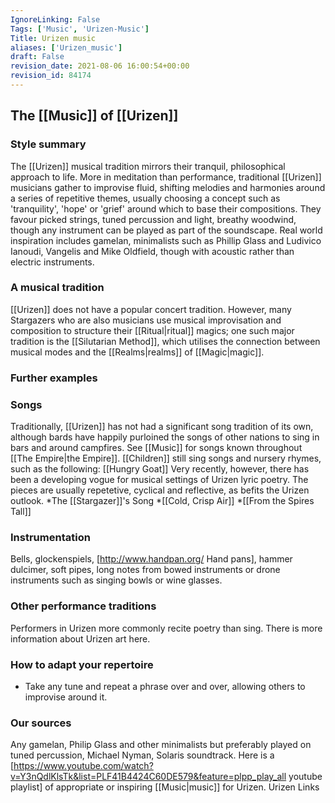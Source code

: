 ```yaml
---
IgnoreLinking: False
Tags: ['Music', 'Urizen-Music']
Title: Urizen music
aliases: ['Urizen_music']
draft: False
revision_date: 2021-08-06 16:00:54+00:00
revision_id: 84174
---
```


## The [[Music]] of [[Urizen]]
### Style summary
The [[Urizen]] musical tradition mirrors their tranquil, philosophical approach to life. More in meditation than performance, traditional [[Urizen]] musicians gather to improvise fluid, shifting melodies and harmonies around a series of repetitive themes, usually choosing a concept such as 'tranquility', 'hope' or 'grief' around which to base their compositions. They favour picked strings, tuned percussion and light, breathy woodwind, though any instrument can be played as part of the soundscape.
Real world inspiration includes gamelan, minimalists such as Phillip Glass and Ludivico Ianoudi, Vangelis and Mike Oldfield, though with acoustic rather than electric instruments.
### A musical tradition
[[Urizen]] does not have a popular concert tradition. However, many Stargazers who are also musicians use musical improvisation and composition to structure their [[Ritual|ritual]] magics; one such major tradition is the [[Silutarian Method]], which utilises the connection between musical modes and the [[Realms|realms]] of [[Magic|magic]].
### Further examples
### Songs
Traditionally, [[Urizen]] has not had a significant song tradition of its own, although bards have happily purloined the songs of other nations to sing in bars and around campfires. See [[Music]] for songs known throughout [[The Empire|the Empire]]. 
[[Children]] still sing songs and nursery rhymes, such as the following: [[Hungry Goat]]
Very recently, however, there has been a developing vogue for musical settings of Urizen lyric poetry. The pieces are usually repetetive, cyclical and reflective, as befits the Urizen outlook.
*The [[Stargazer]]'s Song
*[[Cold, Crisp Air]]
*[[From the Spires Tall]]
### Instrumentation
Bells, glockenspiels, [http://www.handpan.org/ Hand pans], hammer dulcimer, soft pipes, long notes from bowed instruments or drone instruments such as singing bowls or wine glasses.
### Other performance traditions
Performers in Urizen more commonly recite poetry than sing. There is more information about Urizen art here.
### How to adapt your repertoire
* Take any tune and repeat a phrase over and over, allowing others to improvise around it.
### Our sources
Any gamelan, Philip Glass and other minimalists but preferably played on tuned percussion, Michael Nyman, Solaris soundtrack.
Here is a [https://www.youtube.com/watch?v=Y3nQdlKlsTk&list=PLF41B4424C60DE579&feature=plpp_play_all youtube playlist] of appropriate or inspiring [[Music|music]] for Urizen.
Urizen Links